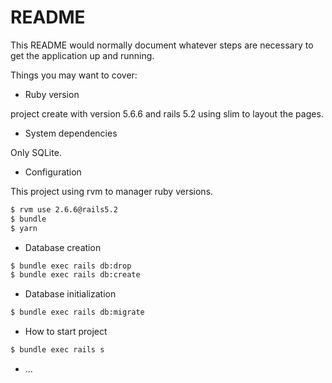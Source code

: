 # README

This README would normally document whatever steps are necessary to get the
application up and running.

Things you may want to cover:

* Ruby version

project create with version 5.6.6 and rails 5.2 using slim to layout the pages.

* System dependencies

Only SQLite.

* Configuration

This project using rvm to manager ruby versions.

```bash
$ rvm use 2.6.6@rails5.2
$ bundle 
$ yarn
```

* Database creation

```bash
$ bundle exec rails db:drop
$ bundle exec rails db:create
```

* Database initialization

```bash
$ bundle exec rails db:migrate
```

* How to start project

```bash
$ bundle exec rails s
```

* ...
